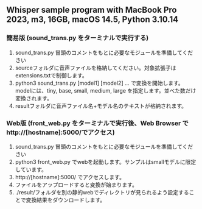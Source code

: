 ## Whisper sample program with MacBook Pro 2023, m3, 16GB, macOS 14.5, Python 3.10.14

### 簡易版 (sound_trans.py をターミナルで実行する)

1. sound_trans.py 冒頭のコメントをもとに必要なモジュールを準備してください
2. sourceフォルダに音声ファイルを格納してください。対象拡張子はextensions.txtで制御します。
3. python3 sound_trans.py [model1] [model2] ...
   で変換を開始します。modelには、tiny, base, small, medium, large を指定します。並べた数だけ変換されます。
4. resultフォルダに音声ファイル名+モデル名のテキストが格納されます。

### Web版 (front_web.py をターミナルで実行後、Web Browser で http://[hostname]:5000/でアクセス)

1. sound_trans.py 冒頭のコメントをもとに必要なモジュールを準備してください
2. python3 front_web.py でwebを起動します。サンプルはsmallモデルに限定しています。
3. http://[hostname]:5000/ でアクセスします。
4. ファイルをアップロードすると変換が始まります。
5. ./result/フォルダを別の静的webでディレクトリが見られるよう設定することで変換結果をダウンロードします。

